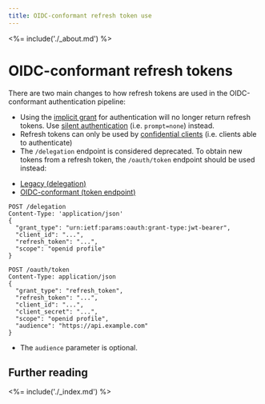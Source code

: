 ```yaml
---
title: OIDC-conformant refresh token use
---
```


<%= include('./_about.md') %>

# OIDC-conformant refresh tokens

There are two main changes to how refresh tokens are used in the OIDC-conformant authentication pipeline:

* Using the [implicit grant](/api-auth/tutorials/migration/implicit) for authentication will no longer return refresh tokens.
  Use [silent authentication](/api-auth/tutorials/silent-authentication) (i.e. `prompt=none`) instead.
* Refresh tokens can only be used by [confidential clients](/api-auth/client-types) (i.e. clients able to authenticate)
* The `/delegation` endpoint is considered deprecated. To obtain new tokens from a refresh token, the `/oauth/token` endpoint should be used instead:

<div class="code-picker">
  <div class="languages-bar">
    <ul>
      <li><a href="#refresh-legacy" data-toggle="tab">Legacy (delegation)</a></li>
      <li><a href="#refresh-oidc" data-toggle="tab">OIDC-conformant (token endpoint)</a></li>
    </ul>
  </div>
  <div class="tab-content">
    <div id="refresh-legacy" class="tab-pane active">
      <pre class="text hljs"><code>POST /delegation
Content-Type: 'application/json'
{
  "grant_type": "urn:ietf:params:oauth:grant-type:jwt-bearer",
  "client_id": "...",
  "refresh_token": "...",
  "scope": "openid profile"
}
</code></pre>
   </div>
    <div id="refresh-oidc" class="tab-pane">
      <pre class="text hljs"><code>POST /oauth/token
Content-Type: application/json
{
  "grant_type": "refresh_token",
  "refresh_token": "...",
  "client_id": "...",
  "client_secret": "...",
  "scope": "openid profile",
  "audience": "https://api.example.com"
}
</code></pre>
<ul><li>The <code>audience</code> parameter is optional.</li></ul>
   </div>
  </div>
</div>

## Further reading

<%= include('./_index.md') %>
